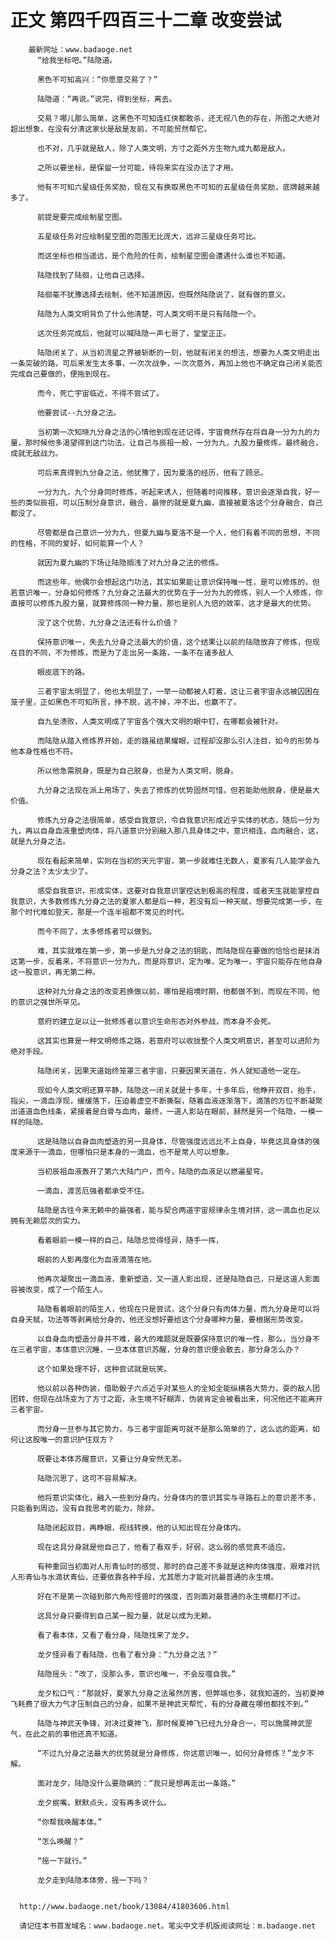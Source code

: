 # 正文 第四千四百三十二章 改变尝试
        最新网址：www.badaoge.net
          “给我坐标吧。”陆隐道。
      
          黑色不可知高兴：“你愿意交易了？”
      
          陆隐道：“再说。”说完，得到坐标，离去。
      
          交易？哪儿那么简单，这黑色不可知连红侠都敢杀，还无视八色的存在，所图之大绝对超出想象，在没有分清这家伙是敌是友前，不可能贸然帮它。
      
          也不对，几乎就是敌人，除了人类文明，方寸之距外方生物九成九都是敌人。
      
          之所以要坐标，是保留一分可能，待将来实在没办法了才用。
      
          他有不可知六星级任务奖励，现在又有换取黑色不可知的五星级任务奖励，底牌越来越多了。
      
          前提是要完成绘制星空图。
      
          五星级任务对应绘制星空图的范围无比庞大，远非三星级任务可比。
      
          而这坐标也相当遥远，是个危险的任务，绘制星空图会遭遇什么谁也不知道。
      
          陆隐找到了陆徊，让他自己选择。
      
          陆徊毫不犹豫选择去绘制，他不知道原因，但既然陆隐说了，就有做的意义。
      
          陆隐为人类文明背负了什么他清楚，可人类文明不是只有陆隐一个。
      
          这次任务完成后，他就可以喊陆隐一声七哥了，堂堂正正。
      
          陆隐闭关了，从当初流星之界被斩断的一刻，他就有闭关的想法，想要为人类文明走出一条突破的路，可后来发生太多事，一次次战争，一次次意外，再加上他也不确定自己闭关能否完成自己要做的，便拖到现在。
      
          而今，死亡宇宙临近，不得不尝试了。
      
          他要尝试--九分身之法。
      
          当初第一次知晓九分身之法的心情他到现在还记得，宇宙竟然存在将自身一分为九的力量，那时候他多渴望得到这门功法，让自己与辰祖一般，一分为九，九股力量修炼，最终融合，成就无敌战力。
      
          可后来真得到九分身之法，他犹豫了，因为夏洛的经历，他有了顾忌。
      
          一分为九，九个分身同时修炼，听起来诱人，但随着时间推移，意识会逐渐自我，好一些的类似辰祖，可以压制分身意识，融合，最惨的就是夏九幽，直接被夏洛这个分身融合，自己都没了。
      
          尽管都是自己意识一分为九，但夏九幽与夏洛不是一个人，他们有着不同的思想，不同的性格，不同的爱好，如何能算一个人？
      
          就因为夏九幽的下场让陆隐搁浅了对九分身之法的修炼。
      
          而这些年，他偶尔会想起这门功法，其实如果能让意识保持唯一性，是可以修炼的，但若意识唯一，分身如何修炼？九分身之法最大的优势在于一分为九的修炼，别人一个人修炼，你直接可以修炼九股力量，就算修炼同一种力量，那也是别人九倍的效率，这才是最大的优势。
      
          没了这个优势，九分身之法还有什么价值？
      
          保持意识唯一，失去九分身之法最大的价值，这个结果让以前的陆隐放弃了修炼，但现在目的不同，不为修炼，而是为了走出另一条路，一条不在诸多敌人
      
          眼皮底下的路。
      
          三者宇宙太明显了，他也太明显了，一举一动都被人盯着，这让三者宇宙永远被囚困在笼子里，正如黑色不可知所言，挣不脱，逃不掉，冲不出，也赢不了。
      
          自九垒溃败，人类文明成了宇宙各个强大文明的眼中钉，在哪都会被针对。
      
          而陆隐从踏入修炼界开始，走的路虽结果耀眼，过程却没那么引人注目，如今的形势与他本身性格也不符。
      
          所以他急需脱身，既是为自己脱身，也是为人类文明，脱身。
      
          九分身之法现在派上用场了，失去了修炼的优势固然可惜，但若能助他脱身，便是最大价值。
      
          修炼九分身之法很简单，感受自我意识，令自我意识形成近乎实体的状态，随后一分为九，再以自身血液重塑肉体，将八道意识分别融入那八具身体之中，意识相连，血肉融合，这，就是九分身之法。
      
          现在看起来简单，实则在当初的天元宇宙，第一步就难住无数人，夏家有几人能学会九分身之法？太少太少了。
      
          感受自我意识，形成实体，这要对自我意识掌控达到极高的程度，或者天生就能掌控自我意识，大多数修炼九分身之法的夏家人都是后一种，若没有后一种天赋，想要完成第一步，在那个时代难如登天，那是一个连半祖都不常见的时代。
      
          而今不同了，太多修炼者可以做到。
      
          难，其实就难在第一步，第一步是九分身之法的钥匙，而陆隐现在要做的恰恰也是抹消这第一步，反着来，不将意识一分为九，而是将意识，定为唯，定为唯一，宇宙只能存在他自身这一股意识，再无第二种。
      
          这种对九分身之法的改变若换做以前，哪怕是祖境时期，他都做不到，而现在不同，他的意识之强世所罕见。
      
          意府的建立足以让一批修炼者以意识生命形态对外参战，而本身不会死。
      
          这其实也算是一种文明修炼之路，若意府可以收拢整个人类文明意识，甚至可以进阶为绝对手段。
      
          陆隐闭关，因果天道始终笼罩三者宇宙，只要因果天道在，外人就知道他一定在。
      
          现如今人类文明还算平静，陆隐这一闭关就是十多年，十多年后，他睁开双目，抬手，指尖，一滴血浮现，缓缓落下，压迫着虚空不断撕裂，随着血液逐渐落下，滴落的方位不断凝聚出道道血色线条，紧接着是白骨与血肉，最终，一道人影站在眼前，赫然是另一个陆隐，一模一样的陆隐。
      
          这是陆隐以自身血肉塑造的另一具身体，尽管强度远远比不上自身，毕竟这具身体的强度来源于一滴血，但哪怕只是本身的一滴血，也不是常人可以想象。
      
          当初辰祖血液轰开了第六大陆门户，而今，陆隐的血液足以燃遍星穹。
      
          一滴血，渡苦厄强者都承受不住。
      
          陆隐是古往今来无赖中的最强者，能与契合两道宇宙规律永生境对拼，这一滴血也足以拥有无赖层次的实力。
      
          看着眼前一模一样的自己，陆隐总觉得怪异，随手一挥，
      
          眼前的人影再度化为血液滴落在地。
      
          他再次凝聚出一滴血液，重新塑造，又一道人影出现，还是陆隐自己，只是这道人影面容被改变，成了一个陌生人。
      
          陆隐看着眼前的陌生人，他现在只是尝试，这个分身只有肉体力量，而九分身是可以将自身天赋，功法等等剥离给分身的，他还没想好要给这个分身哪种力量，要根据形势改变。
      
          以自身血肉塑造分身并不难，最大的难题就是既要保持意识的唯一性，那么，当分身不在三者宇宙，本体意识沉睡，一旦本体意识苏醒，分身的意识便会散去，那分身怎么办？
      
          这个如果处理不好，这种尝试就是玩笑。
      
          他以前以各种伪装，借助骰子六点近乎对某些人的全知全能纵横各大势力，耍的敌人团团转，但现在战场变为了方寸之距，永生境不好糊弄，伪装肯定会被看出来，何况他还不能离开三者宇宙。
      
          而分身一旦参与其它势力，与三者宇宙距离可就不是那么简单的了，这么远的距离，如何让这股唯一的意识护住双方？
      
          既要让本体苏醒意识，又要让分身安然无恙。
      
          陆隐沉思了，这可不容易解决。
      
          他将意识实体化，融入一些到分身内，分身体内的意识其实与寻路石上的意识差不多，只能看到周边，没有自我思考的能力，除非。
      
          陆隐闭起双目，再睁眼，视线转换，他的认知出现在分身体内。
      
          现在这具分身就是他自己了，他看了看双手，好弱，这么弱的感觉真不适应。
      
          有种重回当初面对人形青仙时的感觉，那时的自己差不多就是这种肉体强度，艰难对抗人形青仙与水滴状青仙，还要依靠各种手段，尤其愿力才能对抗最普通的永生境。
      
          好在不是第一次碰到那六角形怪兽时的强度，否则面对最普通的永生境都打不过。
      
          这具分身只要得到自己某一股力量，就足以成为无赖。
      
          看了看本体，又看了看分身，陆隐找来了龙夕。
      
          龙夕怪异看了看陆隐，也看了看分身：“九分身之法？”
      
          陆隐摇头：“改了，没那么多，意识也唯一，不会反噬自我。”
      
          龙夕松口气：“那就好，夏家九分身之法虽然厉害，但弊端也多，就我知道的，当初夏神飞耗费了很大力气才压制自己的分身，如果不是神武天帮忙，有的分身藏在哪他都找不到。”
      
          陆隐与神武天争锋，对决过夏神飞，那时候夏神飞已经九分身合一，可以施展神武罡气，在此之前的事他还真不知道。
      
          “不过九分身之法最大的优势就是分身修炼，你这意识唯一，如何分身修炼？”龙夕不解。
      
          面对龙夕，陆隐没什么要隐瞒的：“我只是想再走出一条路。”
      
          龙夕抿嘴，默默点头，没有再多说什么。
      
          “你帮我唤醒本体。”
      
          “怎么唤醒？”
      
          “摇一下就行。”
      
          龙夕走到陆隐本体旁，摇一下吗？
      
      
      http://www.badaoge.net/book/13084/41803606.html
      
      请记住本书首发域名：www.badaoge.net。笔尖中文手机版阅读网址：m.badaoge.net
